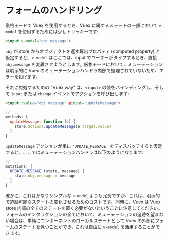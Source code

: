 # フォームのハンドリング

厳格モードで Vuex を使用するとき、Vuex に属するステートの一部において `v-model` を使用するためには少しトリッキーです:

``` html
<input v-model="obj.message">
```

`obj` が store からオブジェクトを返す算出プロパティ (computed property) と仮定すると、`v-model` はここでは、input でユーザーがタイプするとき、直接 `obj.message` を変異させようとします。厳格モードにおいて、ミューテーションは明示的に Vuex のミューテーションハンドラ内部で処理されていないため、エラーを投げます。

それに対処するための "Vuex way" は、`<input>` の値をバインディングし、そして `input` または `change` イベントでアクションを呼び出します:

``` html
<input :value="obj.message" @input="updateMessage">
```
``` js
// ...
methods: {
  updateMessage: function (e) {
    store.actions.updateMessage(e.target.value)
  }
}
```

`updateMessage` アクションが単に `'UPDATE_MESSAGE'` をディスパッチすると仮定すると、ここではミューテーションハンドラは以下のようになります:

``` js
// ...
mutations: {
  UPDATE_MESSAGE (state, message) {
    state.obj.message = message
  }
}
```

確かに、これはかなりシンプルな `v-model` よりも冗長ですが、これは、明示的で追跡可能なステートの変化させるためのコストです。同時に、Vuex は Vuex store 内部の全てのステートを置く必要がないということに注意してください。フォームのインタラクションの全てにおいて、ミューテーションの追跡を望まない場合は、単純にコンポーネントのローカルステートとして Vuex の外部にフォームのステートを保つことができ、これは自由に `v-model` を活用することができます。
